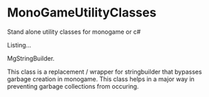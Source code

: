 # MonoGameUtilityClasses

Stand alone utility classes for monogame or c#

Listing...

MgStringBuilder. 

This class is a replacement / wrapper for stringbuilder that bypasses garbage creation in monogame.
This class helps in a major way in preventing garbage collections from occuring.

